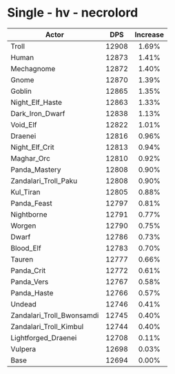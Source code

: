# Single - hv - necrolord
| Actor | DPS | Increase |
|---|:---:|:---:|
|Troll|12908|1.69%|
|Human|12873|1.41%|
|Mechagnome|12872|1.40%|
|Gnome|12870|1.39%|
|Goblin|12865|1.35%|
|Night_Elf_Haste|12863|1.33%|
|Dark_Iron_Dwarf|12838|1.13%|
|Void_Elf|12822|1.01%|
|Draenei|12816|0.96%|
|Night_Elf_Crit|12813|0.94%|
|Maghar_Orc|12810|0.92%|
|Panda_Mastery|12808|0.90%|
|Zandalari_Troll_Paku|12808|0.90%|
|Kul_Tiran|12805|0.88%|
|Panda_Feast|12797|0.81%|
|Nightborne|12791|0.77%|
|Worgen|12790|0.75%|
|Dwarf|12786|0.73%|
|Blood_Elf|12783|0.70%|
|Tauren|12777|0.66%|
|Panda_Crit|12772|0.61%|
|Panda_Vers|12767|0.58%|
|Panda_Haste|12766|0.57%|
|Undead|12746|0.41%|
|Zandalari_Troll_Bwonsamdi|12745|0.40%|
|Zandalari_Troll_Kimbul|12744|0.40%|
|Lightforged_Draenei|12708|0.11%|
|Vulpera|12698|0.03%|
|Base|12694|0.00%|

